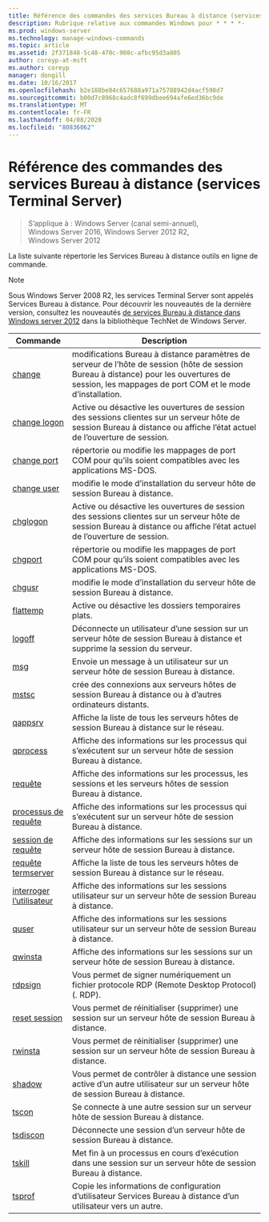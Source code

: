 ```yaml
---
title: Référence des commandes des services Bureau à distance (services Terminal Server)
description: Rubrique relative aux commandes Windows pour * * * *-
ms.prod: windows-server
ms.technology: manage-windows-commands
ms.topic: article
ms.assetid: 2f371848-5c48-470c-908c-afbc95d3a805
author: coreyp-at-msft
ms.author: coreyp
manager: dongill
ms.date: 10/16/2017
ms.openlocfilehash: b2e188be84c657688a971a75788942d4acf598d7
ms.sourcegitcommit: b00d7c8968c4adc8f699dbee694afe6ed36bc9de
ms.translationtype: MT
ms.contentlocale: fr-FR
ms.lasthandoff: 04/08/2020
ms.locfileid: "80836062"
---
```

# <a name="remote-desktop-services-terminal-services-command-reference"></a>Référence des commandes des services Bureau à distance (services Terminal Server)

>S’applique à : Windows Server (canal semi-annuel), Windows Server 2016, Windows Server 2012 R2, Windows Server 2012

La liste suivante répertorie les Services Bureau à distance outils en ligne de commande.
> [!NOTE]
> Sous Windows Server 2008 R2, les services Terminal Server sont appelés Services Bureau à distance. Pour découvrir les nouveautés de la dernière version, consultez les nouveautés [de services Bureau à distance dans Windows server 2012](https://technet.microsoft.com/library/hh831527) dans la bibliothèque TechNet de Windows Server.
> 
> |                 Commande                 |                                                      Description                                                       |
> |-----------------------------------------|------------------------------------------------------------------------------------------------------------------------|
> |           [change](change.md)           | modifications Bureau à distance paramètres de serveur de l’hôte de session (hôte de session Bureau à distance) pour les ouvertures de session, les mappages de port COM et le mode d’installation. |
> |     [change logon](change-logon.md)     |    Active ou désactive les ouvertures de session des sessions clientes sur un serveur hôte de session Bureau à distance ou affiche l’état actuel de l’ouverture de session.     |
> |      [change port](change-port.md)      |                   répertorie ou modifie les mappages de port COM pour qu’ils soient compatibles avec les applications MS-DOS.                    |
> |      [change user](change-user.md)      |                                modifie le mode d’installation du serveur hôte de session Bureau à distance.                                |
> |         [chglogon](chglogon.md)         |    Active ou désactive les ouvertures de session des sessions clientes sur un serveur hôte de session Bureau à distance ou affiche l’état actuel de l’ouverture de session.     |
> |          [chgport](chgport.md)          |                   répertorie ou modifie les mappages de port COM pour qu’ils soient compatibles avec les applications MS-DOS.                    |
> |           [chgusr](chgusr.md)           |                                modifie le mode d’installation du serveur hôte de session Bureau à distance.                                |
> |         [flattemp](flattemp.md)         |                                      Active ou désactive les dossiers temporaires plats.                                       |
> |           [logoff](logoff.md)           |          Déconnecte un utilisateur d’une session sur un serveur hôte de session Bureau à distance et supprime la session du serveur.          |
> |              [msg](msg.md)              |                                Envoie un message à un utilisateur sur un serveur hôte de session Bureau à distance.                                 |
> |            [mstsc](mstsc.md)            |                       crée des connexions aux serveurs hôtes de session Bureau à distance ou à d’autres ordinateurs distants.                        |
> |          [qappsrv](qappsrv.md)          |                             Affiche la liste de tous les serveurs hôtes de session Bureau à distance sur le réseau.                             |
> |         [qprocess](qprocess.md)         |                  Affiche des informations sur les processus qui s’exécutent sur un serveur hôte de session Bureau à distance.                   |
> |            [requête](query.md)            |                      Affiche des informations sur les processus, les sessions et les serveurs hôtes de session Bureau à distance.                      |
> |    [processus de requête](query-process.md)    |                  Affiche des informations sur les processus qui s’exécutent sur un serveur hôte de session Bureau à distance.                   |
> |    [session de requête](query-session.md)    |                           Affiche des informations sur les sessions sur un serveur hôte de session Bureau à distance.                            |
> | [requête termserver](query-termserver.md) |                             Affiche la liste de tous les serveurs hôtes de session Bureau à distance sur le réseau.                             |
> |       [interroger l’utilisateur](query-user.md)       |                         Affiche des informations sur les sessions utilisateur sur un serveur hôte de session Bureau à distance.                         |
> |            [quser](quser.md)            |                         Affiche des informations sur les sessions utilisateur sur un serveur hôte de session Bureau à distance.                         |
> |          [qwinsta](qwinsta.md)          |                           Affiche des informations sur les sessions sur un serveur hôte de session Bureau à distance.                            |
> |          [rdpsign](rdpsign.md)          |                          Vous permet de signer numériquement un fichier protocole RDP (Remote Desktop Protocol) (. RDP).                          |
> |    [reset session](reset-session.md)    |                         Vous permet de réinitialiser (supprimer) une session sur un serveur hôte de session Bureau à distance.                          |
> |          [rwinsta](rwinsta.md)          |                         Vous permet de réinitialiser (supprimer) une session sur un serveur hôte de session Bureau à distance.                          |
> |           [shadow](shadow.md)           |            Vous permet de contrôler à distance une session active d’un autre utilisateur sur un serveur hôte de session Bureau à distance.             |
> |            [tscon](tscon.md)            |                               Se connecte à une autre session sur un serveur hôte de session Bureau à distance.                                |
> |         [tsdiscon](tsdiscon.md)         |                                 Déconnecte une session d’un serveur hôte de session Bureau à distance.                                  |
> |           [tskill](tskill.md)           |                           Met fin à un processus en cours d’exécution dans une session sur un serveur hôte de session Bureau à distance.                            |
> |           [tsprof](tsprof.md)           |              Copie les informations de configuration d’utilisateur Services Bureau à distance d’un utilisateur vers un autre.               |
